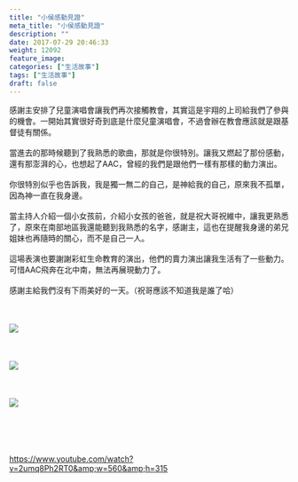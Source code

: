 ```yaml
---
title: "小侯感動見證"
meta_title: "小侯感動見證"
description: ""
date: 2017-07-29 20:46:33
weight: 12092
feature_image: 
categories: ["生活故事"]
tags: ["生活故事"]
draft: false
---
```


感謝主安排了兒童演唱會讓我們再次接觸教會，其實這是宇翔的上司給我們了參與的機會。一開始其實很好奇到底是什麼兒童演唱會，不過會辦在教會應該就是跟基督徒有關係。<br />
<br />
當進去的那時候聽到了我熟悉的歌曲，那就是你很特別。讓我又燃起了那份感動，還有那澎湃的心，也想起了AAC，曾經的我們是跟他們一樣有那樣的動力演出。<br />
<br />
你很特別似乎也告訴我，我是獨一無二的自己，是神給我的自己，原來我不孤單，因為神一直在我身邊。<br />
<br />
當主持人介紹一個小女孩前，介紹小女孩的爸爸，就是祝大哥祝維中，讓我更熟悉了，原來在南部地區我還能聽到我熟悉的名字，感謝主，這也在提醒我身邊的弟兄姐妹也再隨時的關心，而不是自己一人。<br />
<br />
這場表演也要謝謝彩虹生命教育的演出，他們的賣力演出讓我生活有了一些動力。可惜AAC飛奔在北中南，無法再展現動力了。<br />
<br />
感謝主給我們沒有下雨美好的一天。（祝哥應該不知道我是誰了哈）<br />
<br />
&nbsp;<br />
<br />
<img class="aligncenter" src="https://od.lk/s/173547894_bNAcv/20170729s1.jpg" /><br />
<br />
&nbsp;<br />
<br />
<img class="aligncenter" src="https://od.lk/s/173547895_2UxrX/20170729s2.jpg" /><br />
<br />
&nbsp;<br />
<br />
<img class="aligncenter" src="https://od.lk/s/173547897_E05LX/20170729s3.jpg" /><br />
<br />
&nbsp;<br />
<br />
&nbsp;<br />
<br />
https://www.youtube.com/watch?v=2umq8Ph2RT0&amp;w=560&amp;h=315
        